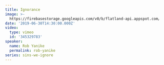 ```yaml
---
title: Ignorance
image: >-
  https://firebasestorage.googleapis.com/v0/b/flatland-api.appspot.com/o/sermons%2FScreen%20Shot%202019-07-01%20at%207.55.50%20PM.png?alt=media&token=6b9bb202-730e-4321-a1f9-1cf19be36439
date: '2019-06-30T14:30:00.000Z'
video:
  type: vimeo
  id: '345329783'
speaker:
  name: Rob Yanike
  permalink: rob-yanike
series: sins-we-ignore
---
```


